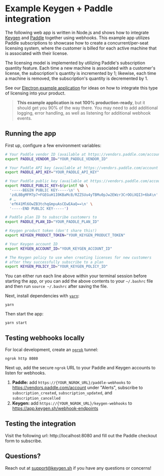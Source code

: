 # Example Keygen + Paddle integration
The following web app is written in Node.js and shows how to integrate
[Keygen](https://keygen.sh) and [Paddle](https://paddle.com) together
using webhooks. This example app utilizes Paddle subscriptions to showcase
how to create a concurrent/per-seat licensing system, where the customer
is billed for each active machine that is associated with their license.

The licensing model is implemented by utilizing Paddle's subscription
quantity feature. Each time a new machine is associated with a customer's
license, the subscription's quantity is incremented by 1; likewise, each
time a machine is removed, the subscription's quantity is decremented by 1.

See our [Electron example application](https://github.com/keygen-sh/example-electron-app)
for ideas on how to integrate this type of licensing into your product.

> **This example application is not 100% production-ready**, but it should
> get you 90% of the way there. You may need to add additional logging,
> error handling, as well as listening for additional webhook events.

## Running the app

First up, configure a few environment variables:
```bash
# Your Paddle vendor ID (available at https://vendors.paddle.com/account under "Integrations")
export PADDLE_VENDOR_ID="YOUR_PADDLE_VENDOR_ID"

# Your Paddle API key (available at https://vendors.paddle.com/account under "Integrations")
export PADDLE_API_KEY="YOUR_PADDLE_API_KEY"

# Your Paddle public key (available at https://vendors.paddle.com/account under "Public Key")
export PADDLE_PUBLIC_KEY=$(printf %b \
  '-----BEGIN PUBLIC KEY-----\n' \
  'zdL8BgMFM7p7+FGEGuH1I0KBaMcB/RZZSUu4yTBMu0pJw2EWzr3CrOOiXQI3+6bA\n' \
  # …
  'efK41Ml6OwZB3tchqGmpuAsCEwEAaQ==\n' \
  '-----END PUBLIC KEY-----')

# Paddle plan ID to subscribe customers to
export PADDLE_PLAN_ID="YOUR_PADDLE_PLAN_ID"

# Keygen product token (don't share this!)
export KEYGEN_PRODUCT_TOKEN="YOUR_KEYGEN_PRODUCT_TOKEN"

# Your Keygen account ID
export KEYGEN_ACCOUNT_ID="YOUR_KEYGEN_ACCOUNT_ID"

# The Keygen policy to use when creating licenses for new customers
# after they successfully subscribe to a plan
export KEYGEN_POLICY_ID="YOUR_KEYGEN_POLICY_ID"
```

You can either run each line above within your terminal session before
starting the app, or you can add the above contents to your `~/.bashrc`
file and then run `source ~/.bashrc` after saving the file.

Next, install dependencies with [`yarn`](https://yarnpkg.comg):
```
yarn
```

Then start the app:
```
yarn start
```

## Testing webhooks locally

For local development, create an [`ngrok`](https://ngrok.com) tunnel:
```
ngrok http 8080
```

Next up, add the secure `ngrok` URL to your Paddle and Keygen accounts to
listen for webhooks.

1. **Paddle:** add `https://{YOUR_NGROK_URL}/paddle-webhooks` to https://vendors.paddle.com/account under
   "Alerts", subscribe to `subscription_created`, `subscription_updated`,
   and `subscription_cancelled`
1. **Keygen:** add `https://{YOUR_NGROK_URL}/keygen-webhooks` to https://app.keygen.sh/webhook-endpoints

## Testing the integration

Visit the following url: http://localhost:8080 and fill out the Paddle
checkout form to subscribe.

## Questions?

Reach out at [support@keygen.sh](mailto:support@keygen.sh) if you have any
questions or concerns!
